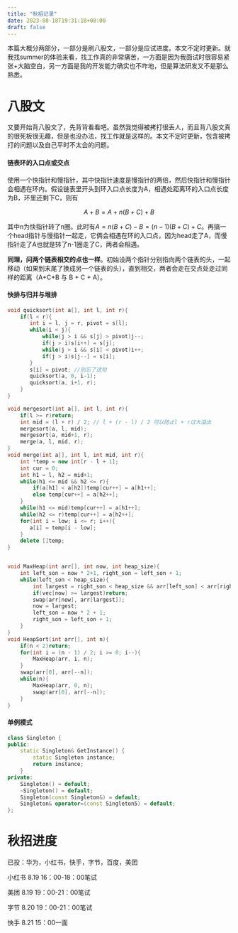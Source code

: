 ```yaml
---
title: "秋招记录"
date: 2023-08-18T19:31:18+08:00
draft: false
---
```


本篇大概分两部分，一部分是刷八股文，一部分是应试进度。本文不定时更新。就我找summer的体验来看，找工作真的非常痛苦，一方面是因为我面试时很容易紧张+大脑空白，另一方面是我的开发能力确实也不咋地，但是算法研发又不是那么熟悉。



# 八股文

又要开始背八股文了，先背背看看吧。虽然我觉得被拷打很丢人，而且背八股文真的很死板很无趣，但是也没办法，找工作就是这样的。本文不定时更新，包含被拷打的问题以及自己平时不太会的问题。

#### 链表环的入口点或交点

使用一个快指针和慢指针，其中快指针速度是慢指针的两倍，然后快指针和慢指针会相遇在环内。假设链表里开头到环入口点长度为A，相遇处距离环的入口点长度为B，环里还剩下C，则有

$$
A + B = A + n(B+C) + B
$$

其中n为快指针转了n圈。此时有$A = n(B+C) - B = (n-1)(B+C) + C$。再搞一个head指针与慢指针一起走，它俩会相遇在环的入口点，因为head走了A，而慢指针走了A也就是转了n-1圈走了C，两者会相遇。

**同理，问两个链表相交的点也一样**。初始设两个指针分别指向两个链表的头，一起移动（如果到末尾了换成另一个链表的头），直到相交，两者会走在交点处走过同样的距离（A+C+B 与 B + C + A）。

#### 快排与归并与堆排

```cpp
void quicksort(int a[], int l, int r){
    if(l < r){
       int i = l, j = r, pivot = s[l];
       while(i < j){
           while(j > i && s[j] > pivot)j--;
           if(j > i)s[i++] = s[j];
           while(j > i && s[i] < pivot)i++;
           if(j > i)s[j--] = s[i];
       }
       s[i] = pivot; //别忘了这句
       quicksort(a, 0, i-1);
       quicksort(a, i+1, r);
    }
}

void mergesort(int a[], int l, int r){
    if(l >= r)return;
    int mid = (l + r) / 2; // l + (r - l) / 2 可以防止l + r过大溢出
    mergesort(a, l, mid);
    mergesort(a, mid+1, r);
    merge(a, l, mid, r);
}
void merge(int a[], int l, int mid, int r){
    int *temp = new int[r - l + 1];
    int cur = 0;
    int h1 = l, h2 = mid+1;
    while(h1 <= mid && h2 <= r){
        if(a[h1] < a[h2])temp[cur++] = a[h1++];
        else temp[cur++] = a[h2++];
    }
    while(h1 <= mid)temp[cur++] = a[h1++];
    while(h2 <= r)temp[cur++] = a[h2++];
    for(int i = low; i <= r; i++){
       a[i] = temp[i - low];
    }
    delete []temp;
}


void MaxHeap(int arr[], int now, int heap_size){
    int left_son = now * 2+1, right_son = left_son + 1;
    while(left_son < heap_size){
        int largest = right_son < heap_size && arr[left_son] < arr[right_son] ? right_son : left_son;
        if(vec[now] >= largest)return;
        swap(arr[now], arr[largest]);
        now = largest;
        left_son = now * 2 + 1;
        right_son = left_son + 1;
    }
}
void HeapSort(int arr[], int n){
    if(n < 2)return;
    for(int i = (n - 1) / 2; i >= 0; i--){
        MaxHeap(arr, i, n);
    }
    swap(arr[0], arr[--n]);
    while(n){
        MaxHeap(arr, 0, n);
        swap(arr[0], arr[--n]);
    }
}
```

#### 单例模式

```cpp
class Singleton {
public:
    static Singleton& GetInstance() {
        static Singleton instance;
        return instance;
    }
private:
    Singleton() = default;
    ~Singleton() = default;
    Singleton(const Singleton&) = default;
    Singleton& operator=(const Singleton5) = default;
};
```



# 秋招进度

已投：华为，小红书，快手，字节，百度，美团

小红书 8.19 16：00-18：00笔试

美团 8.19 19：00-21：00笔试

字节 8.20 19：00-21：00笔试

快手 8.21 15：00一面
